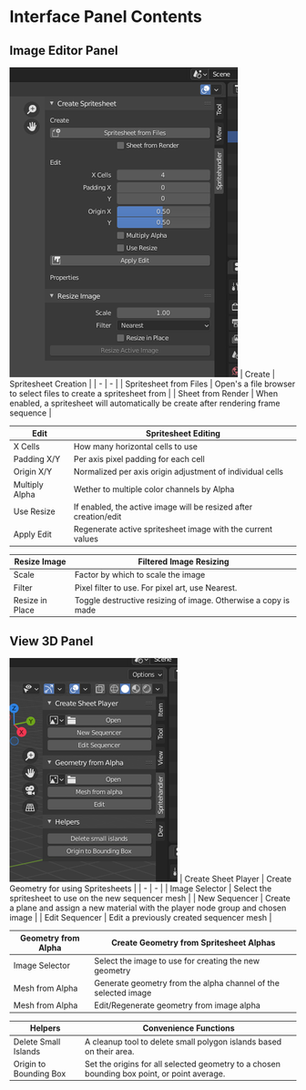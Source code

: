 # Interface Panel Contents
## Image Editor Panel

![Image Editor Panel](images/IMAGE_EDITOR_panel_screenshot.png)
| Create | Spritesheet Creation |
| - | - |
| Spritesheet from Files | Open's a file browser to select files to create a spritesheet from |
| Sheet from Render | When enabled, a spritesheet will automatically be create after rendering frame sequence |


| Edit | Spritesheet Editing |
| - | - |
| X Cells | How many horizontal cells to use |
| Padding X/Y | Per axis pixel padding for each cell |
| Origin X/Y | Normalized per axis origin adjustment of individual cells |
| Multiply Alpha | Wether to multiple color channels by Alpha |
| Use Resize | If enabled, the active image will be resized after creation/edit |
| Apply Edit | Regenerate active spritesheet image with the current values |


| Resize Image | Filtered Image Resizing |
| - | - |
| Scale | Factor by which to scale the image |
| Filter | Pixel filter to use. For pixel art, use Nearest. |
| Resize in Place | Toggle destructive resizing of image. Otherwise a copy is made |

## View 3D Panel

![View 3D Panel](images/VIEW_3D_panel_screenshot.png)
| Create Sheet Player | Create Geometry for using Spritesheets | 
| - | - |
| Image Selector | Select the spritesheet to use on the new sequencer mesh |
| New Sequencer | Create a plane and assign a new material with the player node group and chosen image |
| Edit Sequencer | Edit a previously created sequencer mesh |

| Geometry from Alpha | Create Geometry from Spritesheet Alphas |
| - | - |
| Image Selector | Select the image to use for creating the new geometry |
| Mesh from Alpha | Generate geometry from the alpha channel of the selected image |
| Mesh from Alpha | Edit/Regenerate geometry from image alpha |

| Helpers | Convenience Functions |
| --- | --- |
| Delete Small Islands | A cleanup tool to delete small polygon islands based on their area. |
| Origin to Bounding Box | Set the origins for all selected geometry to a chosen bounding box point, or point average. |
